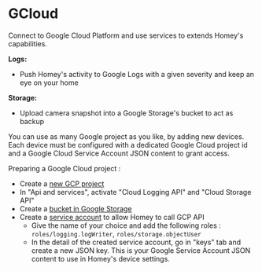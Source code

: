 # GCloud

Connect to Google Cloud Platform and use services to extends Homey's capabilities.


**Logs:**
- Push Homey's activity to Google Logs with a given severity and keep an eye on your home

**Storage:**
- Upload camera snapshot into a Google Storage's bucket to act as backup


You can use as many Google project as you like, by adding new devices.
Each device must be configured with a dedicated Google Cloud project id and a Google Cloud Service Account JSON content to grant access.


Preparing a Google Cloud project :
- Create a [new GCP project](https://console.cloud.google.com/projectcreate)
- In "Api and services", activate "Cloud Logging API" and "Cloud Storage API"
- Create a [bucket in Google Storage](https://console.cloud.google.com/storage/create-bucket)
- Create a [service account](https://console.cloud.google.com/iam-admin/serviceaccounts) to allow Homey to call GCP API
    - Give the name of your choice and add the following roles : `roles/logging.logWriter`, `roles/storage.objectUser`
    - In the detail of the created service account, go in "keys" tab and create a new JSON key. This is your Google Service Account JSON content to use in Homey's device settings.

